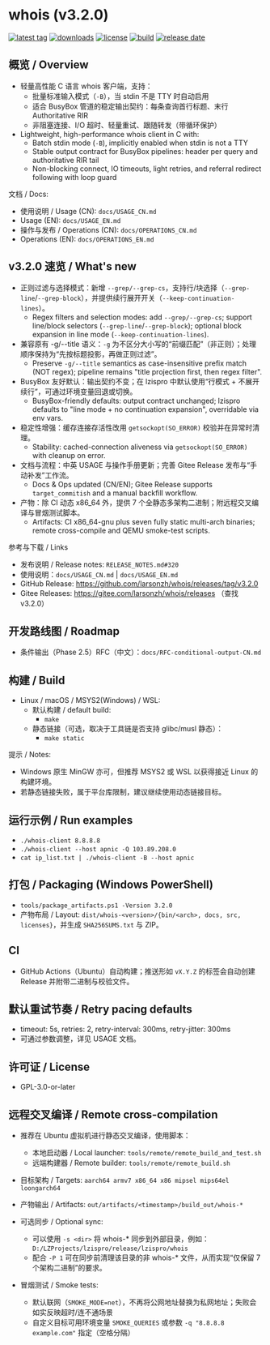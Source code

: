 # whois (v3.2.0)

[![latest tag](https://img.shields.io/github/v/release/larsonzh/whois?display_name=tag&sort=semver)](https://github.com/larsonzh/whois/releases)
[![downloads](https://img.shields.io/github/downloads/larsonzh/whois/total)](https://github.com/larsonzh/whois/releases)
[![license](https://img.shields.io/github/license/larsonzh/whois)](LICENSE)
[![build](https://github.com/larsonzh/whois/actions/workflows/build.yml/badge.svg?branch=master)](https://github.com/larsonzh/whois/actions/workflows/build.yml)
[![release date](https://img.shields.io/github/release-date/larsonzh/whois)](https://github.com/larsonzh/whois/releases)

## 概览 / Overview

- 轻量高性能 C 语言 whois 客户端，支持：
	- 批量标准输入模式（`-B`），当 stdin 不是 TTY 时自动启用
	- 适合 BusyBox 管道的稳定输出契约：每条查询首行标题、末行 Authoritative RIR
	- 非阻塞连接、I/O 超时、轻量重试、跟随转发（带循环保护）
- Lightweight, high-performance whois client in C with:
	- Batch stdin mode (`-B`), implicitly enabled when stdin is not a TTY
	- Stable output contract for BusyBox pipelines: header per query and authoritative RIR tail
	- Non-blocking connect, IO timeouts, light retries, and referral redirect following with loop guard

文档 / Docs:
- 使用说明 / Usage (CN): `docs/USAGE_CN.md`
- Usage (EN): `docs/USAGE_EN.md`
- 操作与发布 / Operations (CN): `docs/OPERATIONS_CN.md`
- Operations (EN): `docs/OPERATIONS_EN.md`

## v3.2.0 速览 / What's new

- 正则过滤与选择模式：新增 `--grep/--grep-cs`，支持行/块选择（`--grep-line`/`--grep-block`），并提供续行展开开关（`--keep-continuation-lines`）。
	- Regex filters and selection modes: add `--grep/--grep-cs`; support line/block selectors (`--grep-line`/`--grep-block`); optional block expansion in line mode (`--keep-continuation-lines`).
- 兼容原有 -g/--title 语义：`-g` 为不区分大小写的“前缀匹配”（非正则）；处理顺序保持为“先按标题投影，再做正则过滤”。
	- Preserve `-g/--title` semantics as case-insensitive prefix match (NOT regex); pipeline remains "title projection first, then regex filter".
- BusyBox 友好默认：输出契约不变；在 lzispro 中默认使用“行模式 + 不展开续行”，可通过环境变量回退或切换。
	- BusyBox-friendly defaults: output contract unchanged; lzispro defaults to "line mode + no continuation expansion", overridable via env vars.
- 稳定性增强：缓存连接存活性改用 `getsockopt(SO_ERROR)` 校验并在异常时清理。
	- Stability: cached-connection aliveness via `getsockopt(SO_ERROR)` with cleanup on error.
- 文档与流程：中英 USAGE 与操作手册更新；完善 Gitee Release 发布与“手动补发”工作流。
	- Docs & Ops updated (CN/EN); Gitee Release supports `target_commitish` and a manual backfill workflow.
- 产物：除 CI 动态 x86_64 外，提供 7 个全静态多架构二进制；附远程交叉编译与冒烟测试脚本。
	- Artifacts: CI x86_64-gnu plus seven fully static multi-arch binaries; remote cross-compile and QEMU smoke-test scripts.

参考与下载 / Links
- 发布说明 / Release notes: `RELEASE_NOTES.md#320`
- 使用说明：`docs/USAGE_CN.md` | `docs/USAGE_EN.md`
- GitHub Release: https://github.com/larsonzh/whois/releases/tag/v3.2.0
- Gitee Releases: https://gitee.com/larsonzh/whois/releases （查找 v3.2.0）

## 开发路线图 / Roadmap

- 条件输出（Phase 2.5）RFC（中文）：`docs/RFC-conditional-output-CN.md`

## 构建 / Build

- Linux / macOS / MSYS2(Windows) / WSL:
	- 默认构建 / default build:
		- `make`
	- 静态链接（可选，取决于工具链是否支持 glibc/musl 静态）：
		- `make static`

提示 / Notes:
- Windows 原生 MinGW 亦可，但推荐 MSYS2 或 WSL 以获得接近 Linux 的构建环境。
- 若静态链接失败，属于平台库限制，建议继续使用动态链接目标。

## 运行示例 / Run examples

- `./whois-client 8.8.8.8`
- `./whois-client --host apnic -Q 103.89.208.0`
- `cat ip_list.txt | ./whois-client -B --host apnic`

## 打包 / Packaging (Windows PowerShell)

- `tools/package_artifacts.ps1 -Version 3.2.0`
- 产物布局 / Layout: `dist/whois-<version>/{bin/<arch>, docs, src, licenses}`，并生成 `SHA256SUMS.txt` 与 ZIP。

## CI

- GitHub Actions（Ubuntu）自动构建；推送形如 `vX.Y.Z` 的标签会自动创建 Release 并附带二进制与校验文件。

## 默认重试节奏 / Retry pacing defaults

- timeout: 5s, retries: 2, retry-interval: 300ms, retry-jitter: 300ms
- 可通过参数调整，详见 USAGE 文档。

## 许可证 / License

- GPL-3.0-or-later

## 远程交叉编译 / Remote cross-compilation

- 推荐在 Ubuntu 虚拟机进行静态交叉编译，使用脚本：
	- 本地启动器 / Local launcher: `tools/remote/remote_build_and_test.sh`
	- 远端构建器 / Remote builder: `tools/remote/remote_build.sh`
- 目标架构 / Targets: `aarch64 armv7 x86_64 x86 mipsel mips64el loongarch64`
- 产物输出 / Artifacts: `out/artifacts/<timestamp>/build_out/whois-*`
- 可选同步 / Optional sync:
	- 可以使用 `-s <dir>` 将 whois-* 同步到外部目录，例如：`D:/LZProjects/lzispro/release/lzispro/whois`
	- 配合 `-P 1` 可在同步前清理该目录的非 whois-* 文件，从而实现“仅保留 7 个架构二进制”的要求。

- 冒烟测试 / Smoke tests:
	- 默认联网（`SMOKE_MODE=net`），不再将公网地址替换为私网地址；失败会如实反映超时/连不通场景
	- 自定义目标可用环境变量 `SMOKE_QUERIES` 或参数 `-q "8.8.8.8 example.com"` 指定（空格分隔）
